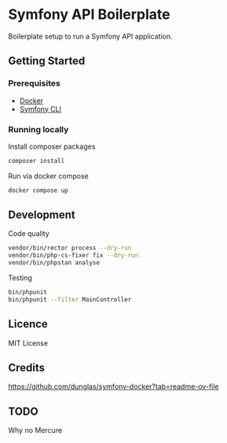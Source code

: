 # Symfony API Boilerplate

Boilerplate setup to run a Symfony API application. 

## Getting Started

### Prerequisites 

- [Docker](https://www.docker.com/get-started/)
- [Symfony CLI](https://symfony.com/doc/current/setup/symfony_cli.html)

### Running locally

Install composer packages

```bash
composer install
```

Run via docker compose

```bash
docker compose up
```

## Development

Code quality

```bash
vendor/bin/rector process --dry-run
vendor/bin/php-cs-fixer fix --dry-run
vendor/bin/phpstan analyse
```

Testing

```bash
bin/phpunit
bin/phpunit --filter MainController
```

## Licence

MIT License

## Credits

https://github.com/dunglas/symfony-docker?tab=readme-ov-file



## TODO

Why no Mercure